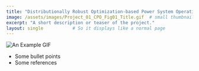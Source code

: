 ```yaml
---
title: "Distributionally Robust Optimization-based Power System Operations"
image: /assets/images/Project_01_CPO_Fig01_Title.gif  # small thumbnail
excerpt: "A short description or teaser of the project."
layout: single           # So it displays like a normal page
---
```

![An Example GIF](/assets/images/Project_01_CPO_Fig01_Title.gif)

- Some bullet points
- Some references
